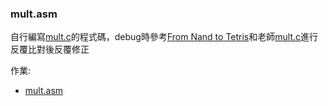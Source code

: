 ### mult.asm

自行編寫[mult.c](https://github.com/peterwang0329/_co/blob/master/04/mult/mult.c)的程式碼，debug時參考[From Nand to Tetris](https://www.nand2tetris.org/)和老師[mult.c](https://github.com/ccc112a/cpu2os/blob/master/03-nand2tetris/04/mult/Mult.asm)進行反覆比對後反覆修正

作業:
- [mult.asm](https://github.com/peterwang0329/_co/blob/master/04/mult/mult.asm)